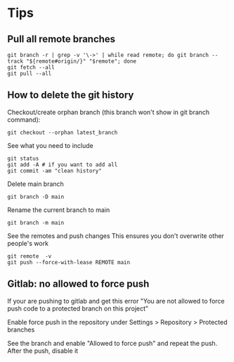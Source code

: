 # Tips

## Pull all remote branches

```shell
git branch -r | grep -v '\->' | while read remote; do git branch --track "${remote#origin/}" "$remote"; done
git fetch --all
git pull --all
```

## How to delete the git history

Checkout/create orphan branch (this branch won't show in git branch command):

```shell
git checkout --orphan latest_branch
```

See what you need to include

```shell
git status
git add -A # if you want to add all
git commit -am "clean history"
```

Delete main branch

```shell
git branch -D main
```

Rename the current branch to main

```shell
git branch -m main
```

See the remotes and push changes
This ensures you don't overwrite other people's work

```shell
git remote  -v
git push --force-with-lease REMOTE main
```

## Gitlab: no allowed to force push

If your are pushing to gitlab and get this error "You are not allowed to force push code to a protected branch on this project"

Enable force push in the repository under Settings  > Repository > Protected branches

See the branch and enable "Allowed to force push" and repeat the push. After the push, disable it
